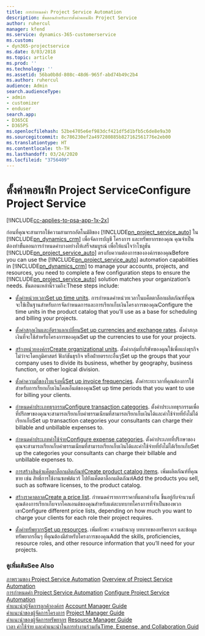 ```yaml
---
title: การกำหนดค่า Project Service Automation
description: ขั้นตอนสำหรับการตั้งค่าคอนฟิก Project Service
author: ruhercul
manager: kfend
ms.service: dynamics-365-customerservice
ms.custom:
- dyn365-projectservice
ms.date: 8/03/2018
ms.topic: article
ms.prod: ''
ms.technology: ''
ms.assetid: 56ba0b8d-808c-48d6-965f-abd74b49c2b4
ms.author: ruhercul
audience: Admin
search.audienceType:
- admin
- customizer
- enduser
search.app:
- D365CE
- D365PS
ms.openlocfilehash: 52be4705e6ef983dcf421df5d1bfb5c6de8e9a30
ms.sourcegitcommit: 8c786230ef2a497280885b827162561776e2eb00
ms.translationtype: HT
ms.contentlocale: th-TH
ms.lasthandoff: 03/24/2020
ms.locfileid: "3756409"
---
```

# <a name="configure-project-service"></a><span data-ttu-id="64dca-103">ตั้งค่าคอนฟิก Project Service</span><span class="sxs-lookup"><span data-stu-id="64dca-103">Configure Project Service</span></span>

[!INCLUDE[cc-applies-to-psa-app-1x-2x](../includes/cc-applies-to-psa-app-1x-2x.md)]

<span data-ttu-id="64dca-104">ก่อนที่คุณจะสามารถใช้ความสามารถอัตโนมัติของ [!INCLUDE[pn_project_service_auto](../includes/pn-project-service-auto.md)] ใน [!INCLUDE[pn_dynamics_crm](../includes/pn-dynamics-crm.md)] เพื่อจัดการบัญชี โครงการ และทรัพยากรของคุณ คุณจำเป็นต้องทำขั้นตอนการกำหนดค่าบางอย่างให้เสร็จสมบูรณ์ เพื่อให้แน่ใจว่าโซลูชัน [!INCLUDE[pn_project_service_auto](../includes/pn-project-service-auto.md)] ตรงกับความต้องการขององค์กรของคุณ</span><span class="sxs-lookup"><span data-stu-id="64dca-104">Before you can use the [!INCLUDE[pn_project_service_auto](../includes/pn-project-service-auto.md)] automation capabilities in [!INCLUDE[pn_dynamics_crm](../includes/pn-dynamics-crm.md)] to manage your accounts, projects, and resources, you need to complete a few configuration steps to ensure the [!INCLUDE[pn_project_service_auto](../includes/pn-project-service-auto.md)] solution matches your organization’s needs.</span></span> <span data-ttu-id="64dca-105">ขั้นตอนเหล่านี้รวมถึง:</span><span class="sxs-lookup"><span data-stu-id="64dca-105">These steps include:</span></span>  
  
-   <span data-ttu-id="64dca-106">[ตั้งค่าหน่วยเวลา](../project-service/set-up-time-units.md)</span><span class="sxs-lookup"><span data-stu-id="64dca-106">[Set up time units](../project-service/set-up-time-units.md).</span></span> <span data-ttu-id="64dca-107">การกำหนดค่าหน่วยเวลาในแค็ตตาล็อกผลิตภัณฑ์ที่คุณจะใช้เป็นฐานสำหรับการจัดกำหนดการและการเรียกเก็บเงินโครงการของคุณ</span><span class="sxs-lookup"><span data-stu-id="64dca-107">Configure the time units in the product catalog that you’ll use as a base for scheduling and billing your projects.</span></span>  
  
-   <span data-ttu-id="64dca-108">[ตั้งค่าสกุลเงินและอัตราแลกเปลี่ยน](../project-service/set-up-currencies-exchange-rates.md)</span><span class="sxs-lookup"><span data-stu-id="64dca-108">[Set up currencies and exchange rates](../project-service/set-up-currencies-exchange-rates.md).</span></span> <span data-ttu-id="64dca-109">ตั้งค่าสกุลเงินที่จะใช้สำหรับโครงการของคุณ</span><span class="sxs-lookup"><span data-stu-id="64dca-109">Set up the currencies to use for your projects.</span></span>  
  
-   <span data-ttu-id="64dca-110">[สร้างหน่วยองค์กร](../project-service/create-organizational-units.md)</span><span class="sxs-lookup"><span data-stu-id="64dca-110">[Create organizational units](../project-service/create-organizational-units.md).</span></span> <span data-ttu-id="64dca-111">ตั้งค่ากลุ่มที่บริษัทของคุณใช้เพื่อแบ่งธุรกิจ ไม่ว่าจะโดยภูมิศาสตร์ ฟังก์ชันธุรกิจ หรือฝ่ายตรรกะอื่นๆ</span><span class="sxs-lookup"><span data-stu-id="64dca-111">Set up the groups that your company uses to divide its business, whether by geography, business function, or other logical division.</span></span>  
  
-   <span data-ttu-id="64dca-112">[ตั้งค่าความถี่ของใบแจ้งหนี้](../project-service/set-up-invoice-frequencies.md)</span><span class="sxs-lookup"><span data-stu-id="64dca-112">[Set up invoice frequencies](../project-service/set-up-invoice-frequencies.md).</span></span> <span data-ttu-id="64dca-113">ตั้งค่าระยะเวลาที่คุณต้องการใช้สำหรับการเรียกเก็บเงินไคลเอ็นต์ของคุณ</span><span class="sxs-lookup"><span data-stu-id="64dca-113">Set up time periods that you want to use for billing your clients.</span></span>  
  
-   <span data-ttu-id="64dca-114">[กำหนดค่าประเภทธุรกรรม](../project-service/configure-transaction-categories.md)</span><span class="sxs-lookup"><span data-stu-id="64dca-114">[Configure transaction categories](../project-service/configure-transaction-categories.md).</span></span> <span data-ttu-id="64dca-115">ตั้งค่าประเภทธุรกรรมเพื่อที่ปรึกษาของคุณจะสามารถเรียกเก็บค่าธรรมเนียมที่สามารถเรียกเก็บเงินได้และค่าใช้จ่ายที่ยังไม่ได้เรียกเก็บ</span><span class="sxs-lookup"><span data-stu-id="64dca-115">Set up transaction categories your consultants can charge their billable and unbillable expenses to.</span></span>  
  
-   <span data-ttu-id="64dca-116">[กำหนดค่าประเภทค่าใช้จ่าย](../project-service/configure-expense-categories.md)</span><span class="sxs-lookup"><span data-stu-id="64dca-116">[Configure expense categories](../project-service/configure-expense-categories.md).</span></span> <span data-ttu-id="64dca-117">ตั้งค่าประเภทที่ปรึกษาของคุณจะสามารถเรียกเก็บค่าธรรมเนียมที่สามารถเรียกเก็บเงินได้และค่าใช้จ่ายที่ยังไม่ได้เรียกเก็บ</span><span class="sxs-lookup"><span data-stu-id="64dca-117">Set up the categories your consultants can charge their billable and unbillable expenses to.</span></span>  
  
-   <span data-ttu-id="64dca-118">[การสร้างสินค้าแค็ตตาล็อกผลิตภัณฑ์](../project-service/create-product-catalog-items.md)</span><span class="sxs-lookup"><span data-stu-id="64dca-118">[Create product catalog items](../project-service/create-product-catalog-items.md).</span></span> <span data-ttu-id="64dca-119">เพิ่มผลิตภัณฑ์ที่คุณขาย เช่น สิทธิ์การใช้งานซอฟต์แวร์ ไปยังแค็ตตาล็อกผลิตภัณฑ์</span><span class="sxs-lookup"><span data-stu-id="64dca-119">Add the products you sell, such as software licenses, to the product catalog.</span></span>  
  
-   <span data-ttu-id="64dca-120">[สร้างราคาตลาด](../project-service/create-price-list.md)</span><span class="sxs-lookup"><span data-stu-id="64dca-120">[Create a price list](../project-service/create-price-list.md).</span></span> <span data-ttu-id="64dca-121">กำหนดค่ารายการราคาที่แตกต่างกัน ขึ้นอยู่กับจำนวนที่คุณต้องการเรียกเก็บจากไคลเอนต์ของคุณสำหรับแต่ละบทบาทโครงการที่จำเป็นของพวกเขา</span><span class="sxs-lookup"><span data-stu-id="64dca-121">Configure different price lists, depending on how much you want to charge your clients for each role their project requires.</span></span>  
  
-   <span data-ttu-id="64dca-122">[ตั้งค่าทรัพยากร](../project-service/set-up-resources.md)</span><span class="sxs-lookup"><span data-stu-id="64dca-122">[Set up resources](../project-service/set-up-resources.md).</span></span> <span data-ttu-id="64dca-123">เพิ่มทักษะ ความชำนาญ บทบาทของทรัพยากร และข้อมูลทรัพยากรอื่นๆ ที่คุณต้องมีสำหรับโครงการของคุณ</span><span class="sxs-lookup"><span data-stu-id="64dca-123">Add the skills, proficiencies, resource roles, and other resource information that you’ll need for your projects.</span></span>  
  
### <a name="see-also"></a><span data-ttu-id="64dca-124">ดูเพิ่มเติม</span><span class="sxs-lookup"><span data-stu-id="64dca-124">See Also</span></span>  
 <span data-ttu-id="64dca-125">[ภาพรวมของ Project Service Automation](../project-service/overview.md) </span><span class="sxs-lookup"><span data-stu-id="64dca-125">[Overview of Project Service Automation](../project-service/overview.md) </span></span>  
 <span data-ttu-id="64dca-126">[การกำหนดค่า Project Service Automation](../project-service/configure.md) </span><span class="sxs-lookup"><span data-stu-id="64dca-126">[Configure Project Service Automation](../project-service/configure.md) </span></span>  
 <span data-ttu-id="64dca-127">[คำแนะนำผู้จัดการลูกค้าองค์กร](../project-service/account-manager-guide.md) </span><span class="sxs-lookup"><span data-stu-id="64dca-127">[Account Manager Guide](../project-service/account-manager-guide.md) </span></span>  
 <span data-ttu-id="64dca-128">[คำแนะนำของผู้จัดการโครงการ](../project-service/project-manager-guide.md) </span><span class="sxs-lookup"><span data-stu-id="64dca-128">[Project Manager Guide](../project-service/project-manager-guide.md) </span></span>  
 <span data-ttu-id="64dca-129">[คำแนะนำของผู้จัดการทรัพยากร](../project-service/resource-manager-guide.md) </span><span class="sxs-lookup"><span data-stu-id="64dca-129">[Resource Manager Guide](../project-service/resource-manager-guide.md) </span></span>  
 [<span data-ttu-id="64dca-130">เวลา ค่าใช้จ่าย และคำแนะนำในการทำงานร่วมกัน</span><span class="sxs-lookup"><span data-stu-id="64dca-130">Time, Expense, and Collaboration Guid</span></span>](../project-service/time-expense-collaboration-guide.md)
